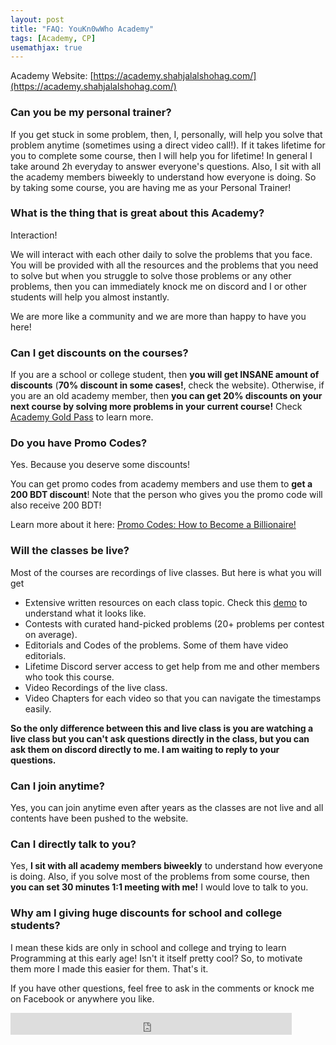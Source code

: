 ```yaml
---
layout: post
title: "FAQ: YouKn0wWho Academy"
tags: [Academy, CP]
usemathjax: true
---
```


Academy Website: [https://academy.shahjalalshohag.com/](https://academy.shahjalalshohag.com/)

### Can you be my personal trainer?
If you get stuck in some problem, then, I, personally, will help you solve that problem anytime (sometimes using a direct video call!). If it takes lifetime for you to complete some course, then I will help you for lifetime! In general I take around 2h everyday to answer everyone's questions. Also, I sit with all the academy members biweekly to understand how everyone is doing. So by taking some course, you are having me as your Personal Trainer!

### What is the thing that is great about this Academy?
Interaction! 

We will interact with each other daily to solve the problems that you face. You will be provided with all the resources and the problems that you need to solve but when you struggle to solve those problems or any other problems, then you can immediately knock me on discord and I or other students will help you almost instantly.

We are more like a community and we are more than happy to have you here!

### Can I get discounts on the courses?
If you are a school or college student, then **you will get INSANE amount of discounts** (**70% discount in some cases!**, check the website). Otherwise, if you are an old academy member, then **you can get 20% discounts on your next course by solving more problems in your current course!** Check [Academy Gold Pass](https://blog.shahjalalshohag.com/appreciation/) to learn more.

### Do you have Promo Codes?
Yes. Because you deserve some discounts!

You can get promo codes from academy members and use them to **get a 200 BDT discount**! Note that the person who gives you the promo code will also receive 200 BDT!

Learn more about it here: [Promo Codes: How to Become a Billionaire!](https://blog.shahjalalshohag.com/promo-codes/)

### Will the classes be live?
Most of the courses are recordings of live classes. But here is what you will get
- Extensive written resources on each class topic. Check this [demo](https://academy.shahjalalshohag.com/p/a-complete-guideline-to-competitive-programming-phase-1#course_details) to understand what it looks like.
- Contests with curated hand-picked problems (20+ problems per contest on average).
- Editorials and Codes of the problems. Some of them have video editorials.
- Lifetime Discord server access to get help from me and other members who took this course.
- Video Recordings of the live class.
- Video Chapters for each video so that you can navigate the timestamps easily.

**So the only difference between this and live class is you are watching a live class but you can't ask questions directly in the class, but you can ask them on discord directly to me. I am waiting to reply to your questions.**

### Can I join anytime?
Yes, you can join anytime even after years as the classes are not live and all contents have been pushed to the website.

### Can I directly talk to you?
Yes, **I sit with all academy members biweekly** to understand how everyone is doing. Also, if you solve most of the problems from some course, then **you can set 30 minutes 1:1 meeting with me!** I would love to talk to you.

### Why am I giving huge discounts for school and college students?
I mean these kids are only in school and college and trying to learn Programming at this early age! Isn't it itself pretty cool? So, to motivate them more I made this easier for them. That's it.

If you have other questions, feel free to ask in the comments or knock me on Facebook or anywhere you like.

<iframe src="https://www.facebook.com/plugins/like.php?href=https%3A%2F%2Fshahjalalshohag.github.io%2Fnirvana%2F&width=450&layout=standard&action=like&size=small&share=true&height=35&appId" width="450" height="35" style="border:none;overflow:hidden" scrolling="no" frameborder="0" allowfullscreen="true" allow="autoplay; clipboard-write; encrypted-media; picture-in-picture; web-share"></iframe>

<div id="fb-root"></div>
<script async defer crossorigin="anonymous" src="https://connect.facebook.net/en_US/sdk.js#xfbml=1&version=v12.0" nonce="my6ulbt3"></script>

<div class="fb-comments" data-href="https://shahjalalshohag.github.io/academy-faq/" data-width="" data-numposts="5"></div>
